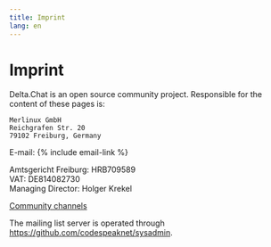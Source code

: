 ```yaml
---
title: Imprint
lang: en
---
```


# Imprint

Delta.Chat is an open source community project. Responsible for the content of these pages is:

    Merlinux GmbH
    Reichgrafen Str. 20
    79102 Freiburg, Germany

E-mail: {% include email-link %}

Amtsgericht Freiburg: HRB709589  
VAT: DE814082730  
Managing Director: Holger Krekel

[Community channels](contribute)

The mailing list server is operated through <https://github.com/codespeaknet/sysadmin>.
